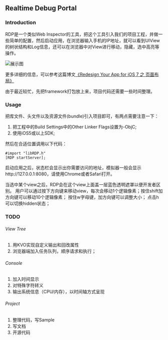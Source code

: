 ## Realtime Debug Portal

### Introduction

RDP是一个类似Web Inspector的工具，把这个工具引入我们的项目工程，并做一些简单的配置，然后启动应用，在浏览器输入手机的IP地址，就可以看到UIView的树状结构和Log信息，还可以在浏览器中对View进行移动，隐藏，选中高亮等操作。


![展示图](http://www.vinqon.com/codeblog/fckeditor/upload/image/2013-06/2_2.png)


更多详细的信息，可以参考这篇博文[《Redesign Your App for iOS 7 之 页面布局》](http://www.vinqon.com/codeblog/?detail/11109 "Redesign Your App for iOS 7 之 页面布局") 

由于最近较忙，先把framework打包放上来，项目代码还需要一些时间整理。



### Usage

把库文件、头文件以及资源文件(bundle)引入项目即可，有两点需要注意一下：

1.    把工程中的Build Settings中的Other Linker Flags设置为-ObjC;
2.    使用iOS5或以上SDK;


然后在合适位置调用以下代码：

	#import "libRDP.h"
	[RDP startServer];

启动应用之后，状态栏会显示出你需要访问的地址，模拟器一般会显示http:\/\/127.0.0.1:8080，请使用Chrome或者Safari打开。

当选中某个view之后，RDP会在这个view上面盖一层蓝色透明遮罩以便开发者区别。
用户可以通过按下方向键来移动view，每次会移动1个逻辑像素；按住shift加方向键可以移动10个逻辑像素；
按住w字母键，加方向键可以调整大小；
点击h可以切换hidden状态；



### TODO

###### View Tree
1.	用KVO实现自定义输出和回改属性
2.	浏览器端加入任务队列，顺序请求和执行；

###### Console
1.	加入时间显示
2.	对特殊字符转义
3.	输出系统信息（CPU/内存），以时间轴方式呈现

###### Project
1.	整理代码，写Sample
2.	写文档
3.	开源代码
	